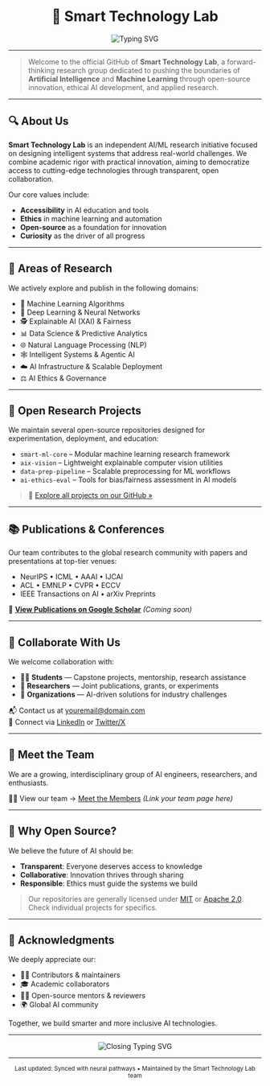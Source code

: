 <div align="center">
  <h1>🚀 Smart Technology Lab</h1>
  <img src="https://readme-typing-svg.demolab.com?font=Fira+Code&size=24&duration=2000&pause=1000&color=00D4FF&center=true&vCenter=true&width=800&lines=AI%2FML+Research+Group+%7C+Smart+Technology+Lab;Building+Open+AI+Systems+for+Tomorrow;GPU+Poor+but+Dream+Rich;Empowering+AI+through+Open+Source" alt="Typing SVG" />
</div>

---

> Welcome to the official GitHub of **Smart Technology Lab**, a forward-thinking research group dedicated to pushing the boundaries of **Artificial Intelligence** and **Machine Learning** through open-source innovation, ethical AI development, and applied research.

---

## 🔍 About Us

**Smart Technology Lab** is an independent AI/ML research initiative focused on designing intelligent systems that address real-world challenges. We combine academic rigor with practical innovation, aiming to democratize access to cutting-edge technologies through transparent, open collaboration.

Our core values include:
- **Accessibility** in AI education and tools  
- **Ethics** in machine learning and automation  
- **Open-source** as a foundation for innovation  
- **Curiosity** as the driver of all progress  

---

## 🎯 Areas of Research

We actively explore and publish in the following domains:

- 🤖 Machine Learning Algorithms  
- 🧠 Deep Learning & Neural Networks  
- 🕵️ Explainable AI (XAI) & Fairness  
- 📊 Data Science & Predictive Analytics  
- 🌐 Natural Language Processing (NLP)  
- 🕸️ Intelligent Systems & Agentic AI  
- ☁️ AI Infrastructure & Scalable Deployment  
- ⚖️ AI Ethics & Governance  

---

## 🧪 Open Research Projects

We maintain several open-source repositories designed for experimentation, deployment, and education:

- `smart-ml-core` – Modular machine learning research framework  
- `aix-vision` – Lightweight explainable computer vision utilities  
- `data-prep-pipeline` – Scalable preprocessing for ML workflows  
- `ai-ethics-eval` – Tools for bias/fairness assessment in AI models  

> 📂 [Explore all projects on our GitHub »](https://github.com/SmartTechnologyLab)

---

## 📚 Publications & Conferences

Our team contributes to the global research community with papers and presentations at top-tier venues:

- NeurIPS • ICML • AAAI • IJCAI  
- ACL • EMNLP • CVPR • ECCV  
- IEEE Transactions on AI • arXiv Preprints  

📄 **[View Publications on Google Scholar](#)** *(Coming soon)*

---

## 🤝 Collaborate With Us

We welcome collaboration with:

- 🧑‍🎓 **Students** — Capstone projects, mentorship, research assistance  
- 🧪 **Researchers** — Joint publications, grants, or experiments  
- 🏢 **Organizations** — AI-driven solutions for industry challenges  

📬 Contact us at [youremail@domain.com](mailto:youremail@domain.com)  
🔗 Connect via [LinkedIn](#) or [Twitter/X](#)

---

## 👥 Meet the Team

We are a growing, interdisciplinary group of AI engineers, researchers, and enthusiasts.

🧑‍💻 View our team → [Meet the Members](#) *(Link your team page here)*

---

## 🧠 Why Open Source?

We believe the future of AI should be:

- **Transparent**: Everyone deserves access to knowledge  
- **Collaborative**: Innovation thrives through sharing  
- **Responsible**: Ethics must guide the systems we build  

> Our repositories are generally licensed under [MIT](https://opensource.org/licenses/MIT) or [Apache 2.0](https://www.apache.org/licenses/LICENSE-2.0). Check individual projects for specifics.

---

## 🙌 Acknowledgments

We deeply appreciate our:
- 🧑‍💻 Contributors & maintainers  
- 🎓 Academic collaborators  
- 🧑‍🏫 Open-source mentors & reviewers  
- 🌍 Global AI community  

Together, we build smarter and more inclusive AI technologies.

---

<div align="center">
  <img src="https://readme-typing-svg.demolab.com?font=Fira+Code&size=20&duration=3000&pause=1000&color=00D4FF&center=true&vCenter=true&width=700&lines=Empowering+Intelligent+Systems+Through+Open+Research;Democratizing+AI+Knowledge+and+Tools;Thank+You+for+Exploring+Smart+Technology+Lab!" alt="Closing Typing SVG" />
</div>

---

<p align="center"><sub>Last updated: Synced with neural pathways • Maintained by the Smart Technology Lab team</sub></p>
